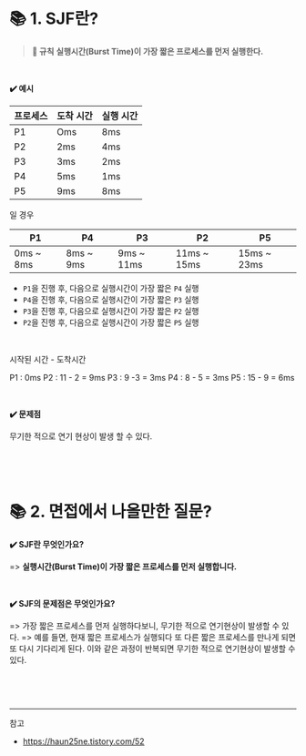 # 📚 1. SJF란?

> **📣 규칙**
> **실행시간(Burst Time)이 가장 짧은 프로세스를 먼저 실행한다.**


&nbsp;

**✔️ 예시**


|프로세스|도착 시간|실행 시간|
|-|-|-|
|P1|Oms|8ms|
|P2|2ms|4ms|
|P3|3ms|2ms|
|P4|5ms|1ms|
|P5|9ms|8ms|

일 경우

|P1|P4|P3|P2|P5|
|-|-|-|-|-|
|0ms ~ 8ms|8ms ~ 9ms|9ms ~ 11ms|11ms ~ 15ms|15ms ~ 23ms|

- `P1`을 진행 후, 다음으로 실행시간이 가장 짧은 `P4` 실행
- `P4`을 진행 후, 다음으로 실행시간이 가장 짧은 `P3` 실행
- `P3`을 진행 후, 다음으로 실행시간이 가장 짧은 `P2` 실행
- `P2`을 진행 후, 다음으로 실행시간이 가장 짧은 `P5` 실행

&nbsp;

시작된 시간 - 도착시간

P1 : 0ms
P2 : 11 - 2 = 9ms
P3 : 9 -3 = 3ms
P4 : 8 - 5 = 3ms
P5 : 15 - 9 = 6ms


&nbsp;

**✔️ 문제점**

무기한 적으로 연기 현상이 발생 할 수 있다.


&nbsp;

&nbsp;

# 📚 2. 면접에서 나올만한 질문?

**✔️ SJF란 무엇인가요?**

=> **실행시간(Burst Time)이 가장 짧은 프로세스를 먼저 실행합니다.**

&nbsp;

**✔️ SJF의 문제점은 무엇인가요?**

=> 가장 짧은 프로세스를 먼저 실행하다보니, 무기한 적으로 연기현상이 발생할 수 있다.
=> 예를 들면, 현재 짧은 프로세스가 실행되다 또 다른 짧은 프로세스를 만나게 되면 또 다시 기다리게 된다. 이와 같은 과정이 반복되면 무기한 적으로 연기현상이 발생할 수 있다.


&nbsp;

&nbsp;


----
참고
- https://haun25ne.tistory.com/52